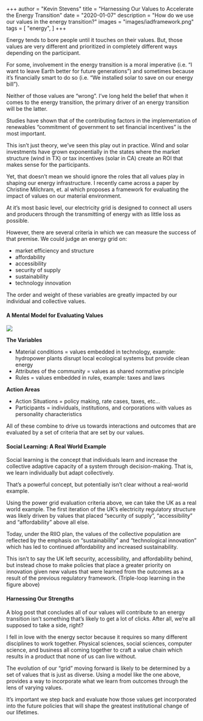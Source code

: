 
+++
author = "Kevin Stevens"
title = "Harnessing Our Values to Accelerate the Energy Transition"
date = "2020-01-07"
description = "How do we use our values in the energy transition?"
images = "images/iadframework.png"
tags = [
    "energy",
]
+++


Energy tends to bore people until it touches on their values. But, those values are very different and prioritized in completely different ways depending on the participant.


For some, involvement in the energy transition is a moral imperative (i.e. “I want to leave Earth better for future generations”) and sometimes because it’s financially smart to do so (i.e. “We installed solar to save on our energy bill”).  

<!--more-->

Neither of those values are “wrong”. I’ve long held the belief that when it comes to the energy transition, the primary driver of an energy transition will be the latter.  



Studies have shown that of the contributing factors in the implementation of renewables “commitment of government to set financial incentives” is the most important.



This isn’t just theory, we’ve seen this play out in practice.  Wind and solar investments have grown exponentially in the states where the market structure (wind in TX) or tax incentives (solar in CA) create an ROI that makes sense for the participants.



Yet, that doesn’t mean we should ignore the roles that all values play in shaping our energy infrastructure.  I recently came across a paper by Christine Milchram, et. al which proposes a framework for evaluating the impact of values on our material environment.



At it’s most basic level, our electricity grid is designed to connect all users and producers through the transmitting of energy with as little loss as possible.



However, there are several criteria in which we can measure the success of that premise.  We could judge an energy grid on:



- market efficiency and structure
- affordability
- accessibility
- security of supply
- sustainability
- technology innovation


The order and weight of these variables are greatly impacted by our individual and collective values.



#### A Mental Model for Evaluating Values


![](/images/iadframework.png)

**The Variables**

- Material conditions = values embedded in technology, example: hydropower plants disrupt local ecological systems but provide clean energy
- Attributes of the community = values as shared normative principle
- Rules = values embedded in rules, example: taxes and laws


**Action Areas**

- Action Situations = policy making, rate cases, taxes, etc...
- Participants = individuals, institutions, and corporations with values as personality characteristics


All of these combine to drive us towards interactions and outcomes that are evaluated by a set of criteria that are set by our values.

#### Social Learning: A Real World Example


Social learning is the concept that individuals learn and increase the collective adaptive capacity of a system through decision-making.  That is, we learn individually but adapt collectively.



That’s a powerful concept, but potentially isn’t clear without a real-world example.



Using the power grid evaluation criteria above, we can take the UK as a real world example.  The first iteration of the UK’s electricity regulatory structure was likely driven by values that placed “security of supply”, “accessibility” and “affordability” above all else.



Today, under the RIIO plan, the values of the collective population are reflected by the emphasis on “sustainability” and “technological innovation” which has led to continued affordability and increased sustainability.



This isn’t to say the UK left security, accessibility, and affordability behind, but instead chose to make policies that place a greater priority on innovation given new values that were learned from the outcomes as a result of the previous regulatory framework. (Triple-loop learning in the figure above)



#### Harnessing Our Strengths



A blog post that concludes all of our values will contribute to an energy transition isn’t something that’s likely to get a lot of clicks.  After all, we’re all supposed to take a side, right?



I fell in love with the energy sector because it requires so many different disciplines to work together.  Physical sciences, social sciences, computer science, and business all coming together to craft a value chain which results in a product that none of us can live without.



The evolution of our “grid” moving forward is likely to be determined by a set of values that is just as diverse. Using a model like the one above, provides a way to incorporate what we learn from outcomes through the lens of varying values.



It’s important we step back and evaluate how those values get incorporated into the future policies that will shape the greatest institutional change of our lifetimes.
